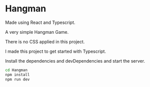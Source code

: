# Hangman
 Made using React and Typescript.
 
A very simple Hangman Game. 

There is no CSS applied in this project.

I made this project to get started with Typescript.

Install the dependencies and devDependencies and start the server.

```sh
cd Hangman
npm install
npm run dev
```
